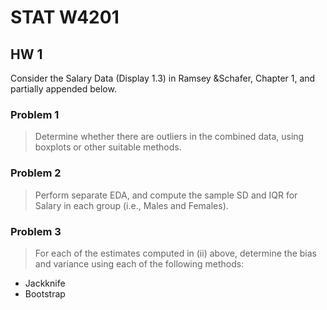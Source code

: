 # STAT W4201

## HW 1

Consider the Salary Data (Display 1.3) in Ramsey &Schafer, Chapter 1, and partially appended below.

### Problem 1
> Determine whether there are outliers in the combined data,  using boxplots or other suitable methods.

### Problem 2
> Perform separate EDA, and compute the sample SD and IQR for Salary in each group (i.e., Males and Females).

### Problem 3
> For each of the estimates computed in (ii) above, determine the bias and variance using each of the following methods:
- Jackknife
- Bootstrap
